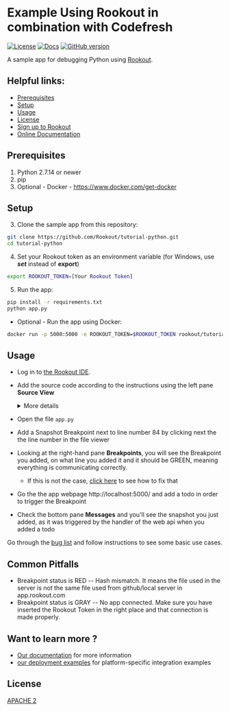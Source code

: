 # Example Using Rookout in combination with Codefresh

[![License][license-image]][license-url]
[![Docs][docs-image]][docs-url]
[![GitHub version][version-badge]](https://badge.fury.io/gh/rookout%2Ftutorial-python)

A sample app for debugging Python using [Rookout][rookout-getting-started].

## Helpful links:

- [Prerequisites](#prerequisites)
- [Setup](#setup)
- [Usage](#usage)
- [License](#license)
- [Sign up to Rookout][rookout-signup]
- [Online Documentation][docs-url]


## Prerequisites

1. Python 2.7.14 or newer
2. pip
3. Optional - Docker - https://www.docker.com/get-docker

## Setup

3. Clone the sample app from this repository:

```bash
git clone https://github.com/Rookout/tutorial-python.git
cd tutorial-python
``` 

4. Set your Rookout token as an environment variable (for Windows, use ***set*** instead of **export**)

```bash
export ROOKOUT_TOKEN=[Your Rookout Token]
```
     
5. Run the app:

```bash
pip install -r requirements.txt
python app.py
```

- Optional - Run the app using Docker:

```bash
docker run -p 5000:5000 -e ROOKOUT_TOKEN=$ROOKOUT_TOKEN rookout/tutorial-python
```

## Usage

- Log in to [the Rookout IDE][rookout-app-url].
- Add the source code according to the instructions using the left pane **Source View**

    <details>
    <summary>More details</summary>
    <p>
    
    #### Adding source code
    
    1. Click on Add source
    1. Choose source control
        - Github
            - Click on Connect
            - Authorize O-Auth
            - Fill `Repository Owner`
            - Click `Repository` and choose from the dropdown menu
            - Click Next
            - Choose the desired branch
            - Click View Repository
        - Local FileSystem - Server
            - Click on Setup Server
            - Choose a supported HTTP Server
            - Follow the on-screen instructions
    </p>
    </details>
    
    
- Open the file `app.py`
- Add a Snapshot Breakpoint next to line number 84 by clicking next the the line number in the file viewer
- Looking at the right-hand pane **Breakpoints**, you will see the Breakpoint you added, on what line you added it and it should be GREEN, meaning everything is communicating correctly.
    - If this is not the case, [click here](https://docs.rookout.com/docs/breakpoints-status.html) to see how to fix that
- Go the the app webpage http://localhost:5000/ and add a todo in order to trigger the Breakpoint
- Check the bottom pane **Messages** and you'll see the snapshot you just added, as it was triggered by the handler of the web api when you added a todo

Go through the [bug list](https://docs.rookout.com/docs/sample-applications.html#bug-hunt) and follow instructions to see some basic use cases.

## Common Pitfalls

- Breakpoint status is RED -- Hash mismatch. It means the file used in the server is not the same file used from github/local server in app.rookout.com
- Breakpoint status is GRAY -- No app connected. Make sure you have inserted the Rookout Token in the right place and that connection is made properly.

## Want to learn more ?

- [Our documentation][docs-url] for more information
- [our deployment examples][deployment-examples] for platform-specific integration examples

## License
[APACHE 2](LICENSE)

[version-badge]: https://badge.fury.io/gh/rookout%2Ftutorial-python.svg
[license-url]: LICENSE
[docs-url]: https://docs.rookout.com/
[rookout-getting-started]: https://docs.rookout.com/docs/welcome.html
[rookout-signup]: https://www.rookout.com/trial/
[docs-image]: https://img.shields.io/badge/docs-latest-blue.svg
[license-image]: https://img.shields.io/badge/License-Apache%202.0-blue.svg
[rookout-app-url]: https://app.rookout.com/
[deployment-examples]: https://github.com/Rookout/deployment-examples
